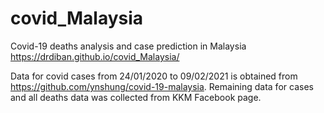 # covid_Malaysia
Covid-19 deaths analysis and case prediction in Malaysia https://drdiban.github.io/covid_Malaysia/

Data for covid cases from 24/01/2020 to 09/02/2021 is obtained from https://github.com/ynshung/covid-19-malaysia. Remaining data for cases and all deaths data was collected from KKM Facebook page.
